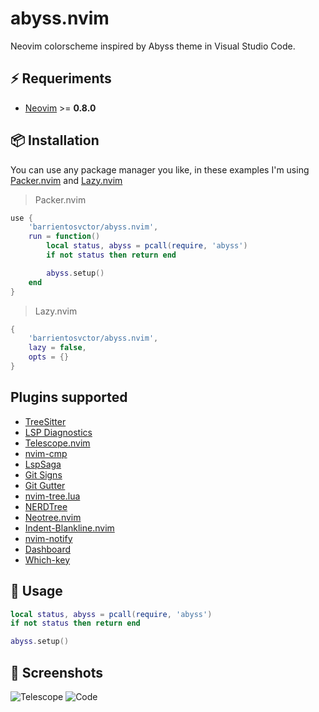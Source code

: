 # abyss.nvim
Neovim colorscheme inspired by Abyss theme in Visual Studio Code.

## ⚡️ Requeriments
* [Neovim](https://github.com/neovim/neovim) >= **0.8.0**

## 📦 Installation

You can use any package manager you like, in these examples I'm using [Packer.nvim](https://github.com/wbthomason/packer.nvim) and [Lazy.nvim](https://github.com/folke/lazy.nvim)

> Packer.nvim

```lua
use {
    'barrientosvctor/abyss.nvim',
    run = function()
        local status, abyss = pcall(require, 'abyss')
        if not status then return end

        abyss.setup()
    end
}
```

> Lazy.nvim

```lua
{
    'barrientosvctor/abyss.nvim',
    lazy = false,
    opts = {}
}
```

## Plugins supported
* [TreeSitter](https://github.com/nvim-treesitter/nvim-treesitter)
* [LSP Diagnostics](https://neovim.io/doc/user/lsp.html)
* [Telescope.nvim](https://github.com/nvim-telescope/telescope.nvim)
* [nvim-cmp](https://github.com/hrsh7th/nvim-cmp)
* [LspSaga](https://github.com/glepnir/lspsaga.nvim)
* [Git Signs](https://github.com/lewis6991/gitsigns.nvim)
* [Git Gutter](https://github.com/airblade/vim-gitgutter)
* [nvim-tree.lua](https://github.com/nvim-tree/nvim-tree.lua)
* [NERDTree](https://github.com/preservim/nerdtree)
* [Neotree.nvim](https://github.com/nvim-neo-tree/neo-tree.nvim)
* [Indent-Blankline.nvim](https://github.com/lukas-reineke/indent-blankline.nvim)
* [nvim-notify](https://github.com/rcarriga/nvim-notify)
* [Dashboard](https://github.com/glepnir/dashboard-nvim)
* [Which-key](https://github.com/folke/which-key.nvim)

## 🚀 Usage
```lua
local status, abyss = pcall(require, 'abyss')
if not status then return end

abyss.setup()
```

## 📸 Screenshots
![Telescope](https://github.com/uShawnTS/abyss.nvim/raw/main/screenshots/telescope.PNG)
![Code](https://github.com/uShawnTS/abyss.nvim/raw/main/screenshots/code.PNG)
